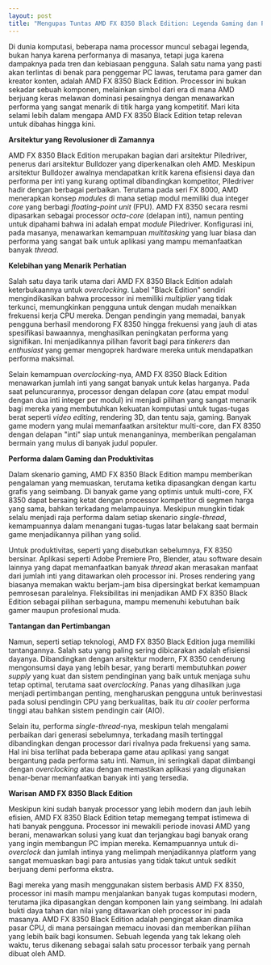 ```yaml
---
layout: post
title: "Mengupas Tuntas AMD FX 8350 Black Edition: Legenda Gaming dan Produktivitas Era Lalu"
---
```


Di dunia komputasi, beberapa nama processor muncul sebagai legenda, bukan hanya karena performanya di masanya, tetapi juga karena dampaknya pada tren dan kebiasaan pengguna. Salah satu nama yang pasti akan terlintas di benak para penggemar PC lawas, terutama para gamer dan kreator konten, adalah AMD FX 8350 Black Edition. Processor ini bukan sekadar sebuah komponen, melainkan simbol dari era di mana AMD berjuang keras melawan dominasi pesaingnya dengan menawarkan performa yang sangat menarik di titik harga yang kompetitif. Mari kita selami lebih dalam mengapa AMD FX 8350 Black Edition tetap relevan untuk dibahas hingga kini.

**Arsitektur yang Revolusioner di Zamannya**

AMD FX 8350 Black Edition merupakan bagian dari arsitektur Piledriver, penerus dari arsitektur Bulldozer yang diperkenalkan oleh AMD. Meskipun arsitektur Bulldozer awalnya mendapatkan kritik karena efisiensi daya dan performa per inti yang kurang optimal dibandingkan kompetitor, Piledriver hadir dengan berbagai perbaikan. Terutama pada seri FX 8000, AMD menerapkan konsep *modules* di mana setiap modul memiliki dua integer *core* yang berbagi *floating-point unit* (FPU). AMD FX 8350 secara resmi dipasarkan sebagai processor *octa-core* (delapan inti), namun penting untuk dipahami bahwa ini adalah empat *module* Piledriver. Konfigurasi ini, pada masanya, menawarkan kemampuan *multitasking* yang luar biasa dan performa yang sangat baik untuk aplikasi yang mampu memanfaatkan banyak *thread*.

**Kelebihan yang Menarik Perhatian**

Salah satu daya tarik utama dari AMD FX 8350 Black Edition adalah keterbukaannya untuk *overclocking*. Label "Black Edition" sendiri mengindikasikan bahwa processor ini memiliki *multiplier* yang tidak terkunci, memungkinkan pengguna untuk dengan mudah menaikkan frekuensi kerja CPU mereka. Dengan pendingin yang memadai, banyak pengguna berhasil mendorong FX 8350 hingga frekuensi yang jauh di atas spesifikasi bawaannya, menghasilkan peningkatan performa yang signifikan. Ini menjadikannya pilihan favorit bagi para *tinkerers* dan *enthusiast* yang gemar mengoprek hardware mereka untuk mendapatkan performa maksimal.

Selain kemampuan *overclocking*-nya, AMD FX 8350 Black Edition menawarkan jumlah inti yang sangat banyak untuk kelas harganya. Pada saat peluncurannya, processor dengan delapan *core* (atau empat modul dengan dua inti integer per modul) ini menjadi pilihan yang sangat menarik bagi mereka yang membutuhkan kekuatan komputasi untuk tugas-tugas berat seperti *video editing*, rendering 3D, dan tentu saja, gaming. Banyak game modern yang mulai memanfaatkan arsitektur multi-core, dan FX 8350 dengan delapan "inti" siap untuk menanganinya, memberikan pengalaman bermain yang mulus di banyak judul populer.

**Performa dalam Gaming dan Produktivitas**

Dalam skenario gaming, AMD FX 8350 Black Edition mampu memberikan pengalaman yang memuaskan, terutama ketika dipasangkan dengan kartu grafis yang seimbang. Di banyak game yang optimis untuk multi-core, FX 8350 dapat bersaing ketat dengan processor kompetitor di segmen harga yang sama, bahkan terkadang melampauinya. Meskipun mungkin tidak selalu menjadi raja performa dalam setiap skenario *single-thread*, kemampuannya dalam menangani tugas-tugas latar belakang saat bermain game menjadikannya pilihan yang solid.

Untuk produktivitas, seperti yang disebutkan sebelumnya, FX 8350 bersinar. Aplikasi seperti Adobe Premiere Pro, Blender, atau software desain lainnya yang dapat memanfaatkan banyak *thread* akan merasakan manfaat dari jumlah inti yang ditawarkan oleh processor ini. Proses rendering yang biasanya memakan waktu berjam-jam bisa dipersingkat berkat kemampuan pemrosesan paralelnya. Fleksibilitas ini menjadikan AMD FX 8350 Black Edition sebagai pilihan serbaguna, mampu memenuhi kebutuhan baik gamer maupun profesional muda.

**Tantangan dan Pertimbangan**

Namun, seperti setiap teknologi, AMD FX 8350 Black Edition juga memiliki tantangannya. Salah satu yang paling sering dibicarakan adalah efisiensi dayanya. Dibandingkan dengan arsitektur modern, FX 8350 cenderung mengonsumsi daya yang lebih besar, yang berarti membutuhkan *power supply* yang kuat dan sistem pendinginan yang baik untuk menjaga suhu tetap optimal, terutama saat *overclocking*. Panas yang dihasilkan juga menjadi pertimbangan penting, mengharuskan pengguna untuk berinvestasi pada solusi pendingin CPU yang berkualitas, baik itu *air cooler* performa tinggi atau bahkan sistem pendingin cair (AIO).

Selain itu, performa *single-thread*-nya, meskipun telah mengalami perbaikan dari generasi sebelumnya, terkadang masih tertinggal dibandingkan dengan processor dari rivalnya pada frekuensi yang sama. Hal ini bisa terlihat pada beberapa game atau aplikasi yang sangat bergantung pada performa satu inti. Namun, ini seringkali dapat diimbangi dengan *overclocking* atau dengan memastikan aplikasi yang digunakan benar-benar memanfaatkan banyak inti yang tersedia.

**Warisan AMD FX 8350 Black Edition**

Meskipun kini sudah banyak processor yang lebih modern dan jauh lebih efisien, AMD FX 8350 Black Edition tetap memegang tempat istimewa di hati banyak pengguna. Processor ini mewakili periode inovasi AMD yang berani, menawarkan solusi yang kuat dan terjangkau bagi banyak orang yang ingin membangun PC impian mereka. Kemampuannya untuk di-*overclock* dan jumlah intinya yang melimpah menjadikannya platform yang sangat memuaskan bagi para antusias yang tidak takut untuk sedikit berjuang demi performa ekstra.

Bagi mereka yang masih menggunakan sistem berbasis AMD FX 8350, processor ini masih mampu menjalankan banyak tugas komputasi modern, terutama jika dipasangkan dengan komponen lain yang seimbang. Ini adalah bukti daya tahan dan nilai yang ditawarkan oleh processor ini pada masanya. AMD FX 8350 Black Edition adalah pengingat akan dinamika pasar CPU, di mana persaingan memacu inovasi dan memberikan pilihan yang lebih baik bagi konsumen. Sebuah legenda yang tak lekang oleh waktu, terus dikenang sebagai salah satu processor terbaik yang pernah dibuat oleh AMD.
